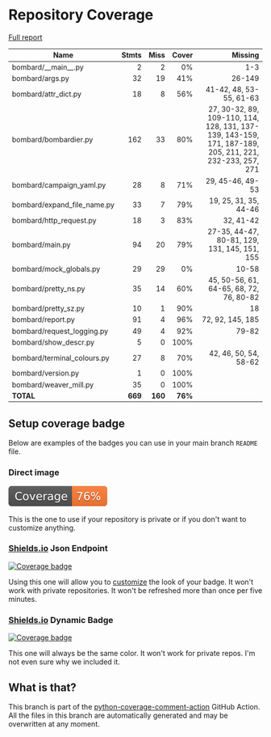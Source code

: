 # Repository Coverage

[Full report](https://htmlpreview.github.io/?https://github.com/andgineer/bombard/blob/python-coverage-comment-action-data/htmlcov/index.html)

| Name                          |    Stmts |     Miss |   Cover |   Missing |
|------------------------------ | -------: | -------: | ------: | --------: |
| bombard/\_\_main\_\_.py       |        2 |        2 |      0% |       1-3 |
| bombard/args.py               |       32 |       19 |     41% |    26-149 |
| bombard/attr\_dict.py         |       18 |        8 |     56% |41-42, 48, 53-55, 61-63 |
| bombard/bombardier.py         |      162 |       33 |     80% |27, 30-32, 89, 109-110, 114, 128, 131, 137-139, 143-159, 171, 187-189, 205, 211, 221, 232-233, 257, 271 |
| bombard/campaign\_yaml.py     |       28 |        8 |     71% |29, 45-46, 49-53 |
| bombard/expand\_file\_name.py |       33 |        7 |     79% |19, 25, 31, 35, 44-46 |
| bombard/http\_request.py      |       18 |        3 |     83% | 32, 41-42 |
| bombard/main.py               |       94 |       20 |     79% |27-35, 44-47, 80-81, 129, 131, 145, 151, 155 |
| bombard/mock\_globals.py      |       29 |       29 |      0% |     10-58 |
| bombard/pretty\_ns.py         |       35 |       14 |     60% |45, 50-56, 61, 64-65, 68, 72, 76, 80-82 |
| bombard/pretty\_sz.py         |       10 |        1 |     90% |        18 |
| bombard/report.py             |       91 |        4 |     96% |72, 92, 145, 185 |
| bombard/request\_logging.py   |       49 |        4 |     92% |     79-82 |
| bombard/show\_descr.py        |        5 |        0 |    100% |           |
| bombard/terminal\_colours.py  |       27 |        8 |     70% |42, 46, 50, 54, 58-62 |
| bombard/version.py            |        1 |        0 |    100% |           |
| bombard/weaver\_mill.py       |       35 |        0 |    100% |           |
|                     **TOTAL** |  **669** |  **160** | **76%** |           |


## Setup coverage badge

Below are examples of the badges you can use in your main branch `README` file.

### Direct image

[![Coverage badge](https://raw.githubusercontent.com/andgineer/bombard/python-coverage-comment-action-data/badge.svg)](https://htmlpreview.github.io/?https://github.com/andgineer/bombard/blob/python-coverage-comment-action-data/htmlcov/index.html)

This is the one to use if your repository is private or if you don't want to customize anything.

### [Shields.io](https://shields.io) Json Endpoint

[![Coverage badge](https://img.shields.io/endpoint?url=https://raw.githubusercontent.com/andgineer/bombard/python-coverage-comment-action-data/endpoint.json)](https://htmlpreview.github.io/?https://github.com/andgineer/bombard/blob/python-coverage-comment-action-data/htmlcov/index.html)

Using this one will allow you to [customize](https://shields.io/endpoint) the look of your badge.
It won't work with private repositories. It won't be refreshed more than once per five minutes.

### [Shields.io](https://shields.io) Dynamic Badge

[![Coverage badge](https://img.shields.io/badge/dynamic/json?color=brightgreen&label=coverage&query=%24.message&url=https%3A%2F%2Fraw.githubusercontent.com%2Fandgineer%2Fbombard%2Fpython-coverage-comment-action-data%2Fendpoint.json)](https://htmlpreview.github.io/?https://github.com/andgineer/bombard/blob/python-coverage-comment-action-data/htmlcov/index.html)

This one will always be the same color. It won't work for private repos. I'm not even sure why we included it.

## What is that?

This branch is part of the
[python-coverage-comment-action](https://github.com/marketplace/actions/python-coverage-comment)
GitHub Action. All the files in this branch are automatically generated and may be
overwritten at any moment.